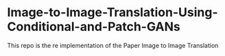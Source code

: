 # Image-to-Image-Translation-Using-Conditional-and-Patch-GANs
This repo is the re implementation of the Paper Image to Image Translation
